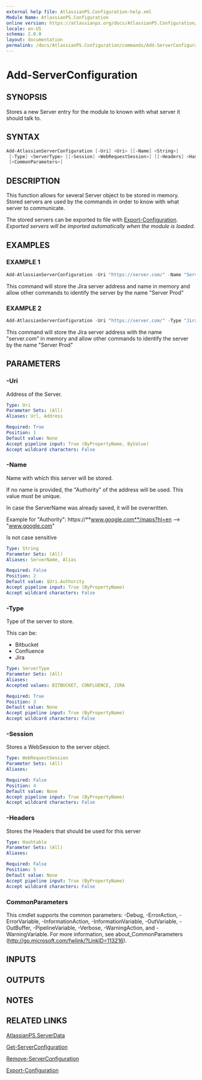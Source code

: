 ```yaml
---
external help file: AtlassianPS.Configuration-help.xml
Module Name: AtlassianPS.Configuration
online version: https://atlassianps.org/docs/AtlassianPS.Configuration/commands/Add-ServerConfiguration/
locale: en-US
schema: 2.0.0
layout: documentation
permalink: /docs/AtlassianPS.Configuration/commands/Add-ServerConfiguration/
---
```

# Add-ServerConfiguration

## SYNOPSIS

Stores a new Server entry for the module to known with what server it should talk to.

## SYNTAX

```powershell
Add-AtlassianServerConfiguration [-Uri] <Uri> [[-Name] <String>]
 [-Type] <ServerType> [[-Session] <WebRequestSession>] [[-Headers] <Hashtable>]
 [<CommonParameters>]
```

## DESCRIPTION

This function allows for several Server object to be stored in memory.
Stored servers are used by the commands in order to know with what server to communicate.

The stored servers can be exported to file with [Export-Configuration](../Export-Configuration/).  
_Exported servers will be imported automatically when the module is loaded._

## EXAMPLES

### EXAMPLE 1

```powershell
Add-AtlassianServerConfiguration -Uri "https://server.com/" -Name "Server Prod" -Type "Jira"
```

This command will store the Jira server address and name in memory and allow other
commands to identify the server by the name "Server Prod"

### EXAMPLE 2

```powershell
Add-AtlassianServerConfiguration -Uri "https://server.com/" -Type "Jira"
```

This command will store the Jira server address with the name "server.com" in memory and allow other
commands to identify the server by the name "Server Prod"

## PARAMETERS

### -Uri

Address of the Server.

```yaml
Type: Uri
Parameter Sets: (All)
Aliases: Url, Address

Required: True
Position: 1
Default value: None
Accept pipeline input: True (ByPropertyName, ByValue)
Accept wildcard characters: False
```

### -Name

Name with which this server will be stored.

If no name is provided, the "Authority" of the address will be used.
This value must be unique.

In case the ServerName was already saved, it will be overwritten.

Example for "Authority":
  https://**www.google.com**/maps?hl=en --> "www.google.com"

Is not case sensitive

```yaml
Type: String
Parameter Sets: (All)
Aliases: ServerName, Alias

Required: False
Position: 2
Default value: $Uri.Authority
Accept pipeline input: True (ByPropertyName)
Accept wildcard characters: False
```

### -Type

Type of the server to store.

This can be:

* Bitbucket
* Confluence
* Jira

```yaml
Type: ServerType
Parameter Sets: (All)
Aliases:
Accepted values: BITBUCKET, CONFLUENCE, JIRA

Required: True
Position: 3
Default value: None
Accept pipeline input: True (ByPropertyName)
Accept wildcard characters: False
```

### -Session

Stores a WebSession to the server object.

```yaml
Type: WebRequestSession
Parameter Sets: (All)
Aliases:

Required: False
Position: 4
Default value: None
Accept pipeline input: True (ByPropertyName)
Accept wildcard characters: False
```

### -Headers

Stores the Headers that should be used for this server

```yaml
Type: Hashtable
Parameter Sets: (All)
Aliases:

Required: False
Position: 5
Default value: None
Accept pipeline input: True (ByPropertyName)
Accept wildcard characters: False
```

### CommonParameters

This cmdlet supports the common parameters: -Debug, -ErrorAction, -ErrorVariable, -InformationAction, -InformationVariable, -OutVariable, -OutBuffer, -PipelineVariable, -Verbose, -WarningAction, and -WarningVariable.
For more information, see about_CommonParameters (http://go.microsoft.com/fwlink/?LinkID=113216).

## INPUTS

## OUTPUTS

## NOTES

## RELATED LINKS

[AtlassianPS.ServerData](../../classes/AtlassianPS.ServerData/)

[Get-ServerConfiguration](../Get-ServerConfiguration/)

[Remove-ServerConfiguration](../Remove-ServerConfiguration/)

[Export-Configuration](../Export-Configuration/)
